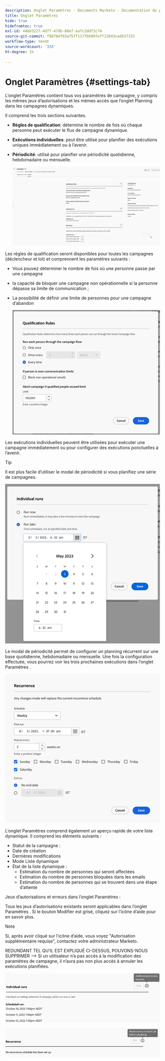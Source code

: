 ```yaml
---
description: Onglet Paramètres - Documents Marketo - Documentation du produit
title: Onglet Paramètres
hide: true
hidefromtoc: true
exl-id: 44bb3227-4d77-47db-88ef-aafc2ddf3c74
source-git-commit: f88704f03a757f117fbb997eff13843cad637315
workflow-type: tm+mt
source-wordcount: '333'
ht-degree: 1%

---
```


# Onglet Paramètres {#settings-tab}

L’onglet Paramètres contient tous vos paramètres de campagne, y compris les mêmes jeux d’autorisations et les mêmes accès que l’onglet Planning dans les campagnes dynamiques.

Il comprend les trois sections suivantes.

* **Règles de qualification**: détermine le nombre de fois où chaque personne peut exécuter le flux de campagne dynamique.

* **Exécutions individuelles**: peut être utilisé pour planifier des exécutions uniques immédiatement ou à l’avenir.

* **Périodicité**: utilisé pour planifier une périodicité quotidienne, hebdomadaire ou mensuelle.

  ![](assets/settings-tab-1.png)

Les règles de qualification seront disponibles pour toutes les campagnes (déclencheur et lot) et comprennent les paramètres suivants :

* Vous pouvez déterminer le nombre de fois où une personne passe par une campagne
* la capacité de bloquer une campagne non opérationnelle si la personne dépasse sa limite de communication ;
* La possibilité de définir une limite de personnes pour une campagne d’abandon

  ![](assets/settings-tab-2.png)

Les exécutions individuelles peuvent être utilisées pour exécuter une campagne immédiatement ou pour configurer des exécutions ponctuelles à l’avenir.

>[!TIP]
>
>Il est plus facile d’utiliser le modal de périodicité si vous planifiez une série de campagnes.

![](assets/settings-tab-3.png)

Le modal de périodicité permet de configurer un planning récurrent sur une base quotidienne, hebdomadaire ou mensuelle. Une fois la configuration effectuée, vous pourrez voir les trois prochaines exécutions dans l’onglet Paramètres .

![](assets/settings-tab-4.png)

L’onglet Paramètres comprend également un aperçu rapide de votre liste dynamique. Il comprend les éléments suivants :

* Statut de la campagne :
* Date de création
* Dernières modifications
* Mode Liste dynamique
* État de la liste dynamique :
   * Estimation du nombre de personnes qui seront affectées
   * Estimation du nombre de personnes bloquées dans les emails
   * Estimation du nombre de personnes qui se trouvent dans une étape d’attente

Jeux d’autorisations et erreurs dans l’onglet Paramètres :

Tous les jeux d’autorisations existants seront applicables dans l’onglet Paramètres . Si le bouton Modifier est grisé, cliquez sur l’icône d’aide pour en savoir plus.

>[!NOTE]
>
>Si, après avoir cliqué sur l’icône d’aide, vous voyez &quot;Autorisation supplémentaire requise&quot;, contactez votre administrateur Marketo.

REDUNDANT TEL QU’IL EST EXPLIQUÉ CI-DESSUS, POUVONS-NOUS SUPPRIMER —> Si un utilisateur n’a pas accès à la modification des paramètres de campagne, il n’aura pas non plus accès à annuler les exécutions planifiées.

![](assets/settings-tab-5.png)

![](assets/settings-tab-6.png)
